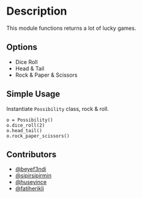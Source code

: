 # Description
This module functions returns a lot of lucky games.

## Options

- Dice Roll
- Head & Tail
- Rock & Paper & Scissors

## Simple Usage

Instantiate `Possibility` class, rock & roll.

    o = Possibility()
    o.dice_roll(2)
    o.head_tail()
    o.rock_paper_scissors()

## Contributors

  - [@beyef3ndi](https://github.com/beyef3ndi)
  - [@sipirsipirmin](https://github.com/sipirsipirmin)
  - [@huseyince](https://github.com/huseyince)
  - [@fatiherikli](https://github.com/fatiherikli)
